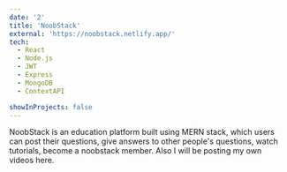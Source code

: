 ```yaml
---
date: '2'
title: 'NoobStack'
external: 'https://noobstack.netlify.app/'
tech:
  - React
  - Node.js
  - JWT
  - Express
  - MongoDB
  - ContextAPI

showInProjects: false
---
```


NoobStack is an education platform built using MERN stack, which users can post their questions, give answers to other people's questions, watch tutorials, become a noobstack member. Also I will be posting my own videos here.
